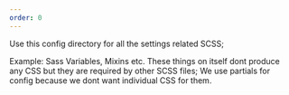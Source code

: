 ```yaml
---
order: 0
---
```


Use this config directory for all the settings related SCSS;

Example: Sass Variables, Mixins etc. These things on itself dont produce any CSS but they are required by other SCSS files; We use partials for config because we dont want individual CSS for them.

